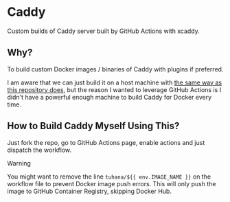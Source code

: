 # Caddy

Custom builds of Caddy server built by GitHub Actions with xcaddy.

## Why?

To build custom Docker images / binaries of Caddy with plugins if preferred.

I am aware that we can just build it on a host machine with [the same way as this repository does](.github/workflows/build-and-release.yaml#L100-L108), but the reason I wanted to leverage GitHub Actions is I didn't have a powerful enough machine to build Caddy for Docker every time.

## How to Build Caddy Myself Using This?

Just fork the repo, go to GitHub Actions page, enable actions and just dispatch the workflow.

> [!WARNING]
>
> You might want to remove the line `tuhana/${{ env.IMAGE_NAME }}` on the workflow file to prevent Docker image push errors. This will only push the image to GitHub Container Registry, skipping Docker Hub.
